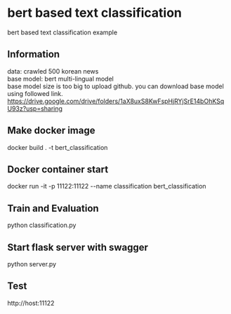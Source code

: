 # bert based text classification
bert based text classification example <br>

## Information
data: crawled 500 korean news <br>
base model: bert multi-lingual model <br>
base model size is too big to upload github. you can download base model using followed link.
https://drive.google.com/drive/folders/1aX8uxS8KwFspHjRYjSrE14bOhKSqU93z?usp=sharing <br>

## Make docker image
docker build . -t bert_classification <br>

## Docker container start
docker run -it -p 11122:11122 --name classification bert_classification <br>

## Train and Evaluation
python classification.py <br>

## Start flask server with swagger
python server.py <br>

## Test
http://host:11122
